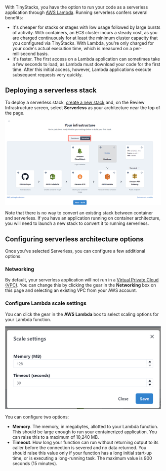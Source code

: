 With TinyStacks, you have the option to run your code as a serverless application through <a href="https://aws.amazon.com/lambda/" target="_blank">AWS Lambda</a>. Running serverless confers several benefits: 

* It's cheaper for stacks or stages with low usage followed by large bursts of activity. With containers, an ECS cluster incurs a steady cost, as you are charged continuously for at least the minimum cluster capacity that you configured via TinyStacks. With Lambda, you're only charged for your code's actual execution time, which is measured on a per-millisecond basis.
* It's faster. The first access on a Lambda application can sometimes take a few seconds to load, as Lambda must download your code for the first time. After this initial access, however, Lambda applications execute subsequent requests very quickly. 

## Deploying a serverless stack

To deploy a serverless stack, [create a new stack](create-stack.md) and, on the Review Infrastructure screen, select **Serverless** as your architecture near the top of the page.

![TinyStacks - select serverless](img/serverless-architecture.png)

Note that there is no way to convert an existing stack between container and serverless. If you have an application running on container architecture, you will need to launch a new stack to convert it to running serverless.

## Configuring serverless architecture options

Once you've selected Serverless, you can configure a few additional options. 

### Networking

By default, your serverless application will not run in a [Virtual Private Cloud (VPC)](networking.md). You can change this by clicking the gear in the **Networking** box on this page and selecting an existing VPC from your AWS account.

### Configure Lambda scale settings

You can click the gear in the **AWS Lambda** box to select scaling options for your Lambda function. 

![TinyStacks - select serverless](img/serverless-settings.png)

You can configure two options: 

* **Memory**. The memory, in megabytes, allotted to your Lambda function. This should be large enough to run your containerized application. You can raise this to a maximum of 10,240 MB.
* **Timeout**. How long your function can run without returning output to its caller before the connection is severed and no data returned. You should raise this value only if your function has a long initial start-up time, or is executing a long-running task. The maximum value is 900 seconds (15 minutes). 